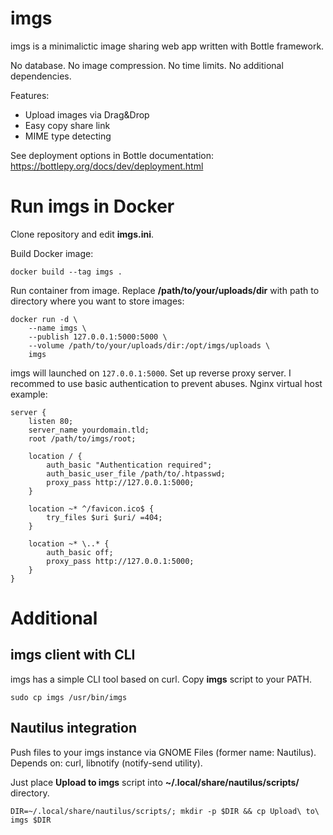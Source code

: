 # imgs

imgs is a minimalictic image sharing web app written with Bottle framework.

No database. No image compression. No time limits. No additional dependencies.

Features:

* Upload images via Drag&Drop
* Easy copy share link
* MIME type detecting

See deployment options in Bottle documentation: https://bottlepy.org/docs/dev/deployment.html

# Run imgs in Docker

Clone repository and edit **imgs.ini**.

Build Docker image:

```shell
docker build --tag imgs .
```

Run container from image. Replace **/path/to/your/uploads/dir** with path to directory where you want to store images:

```shell
docker run -d \
    --name imgs \
    --publish 127.0.0.1:5000:5000 \
    --volume /path/to/your/uploads/dir:/opt/imgs/uploads \
    imgs
```

imgs will launched on `127.0.0.1:5000`. Set up reverse proxy server. I recommed to use basic authentication to prevent abuses. Nginx virtual host example:

```nginx
server {
    listen 80;
    server_name yourdomain.tld;
    root /path/to/imgs/root;

    location / {
        auth_basic "Authentication required";
        auth_basic_user_file /path/to/.htpasswd;
        proxy_pass http://127.0.0.1:5000;
    }

    location ~* ^/favicon.ico$ {
        try_files $uri $uri/ =404;
    }

    location ~* \..* {
        auth_basic off;
        proxy_pass http://127.0.0.1:5000;
    }
}
```

# Additional

## imgs client with CLI

imgs has a simple CLI tool based on curl. Copy **imgs** script to your PATH.

```shell
sudo cp imgs /usr/bin/imgs
```

## Nautilus integration

Push files to your imgs instance via GNOME Files (former name: Nautilus). Depends on: curl, libnotify (notify-send utility).

Just place **Upload to imgs** script into **~/.local/share/nautilus/scripts/** directory.

```shell
DIR=~/.local/share/nautilus/scripts/; mkdir -p $DIR && cp Upload\ to\ imgs $DIR
```
